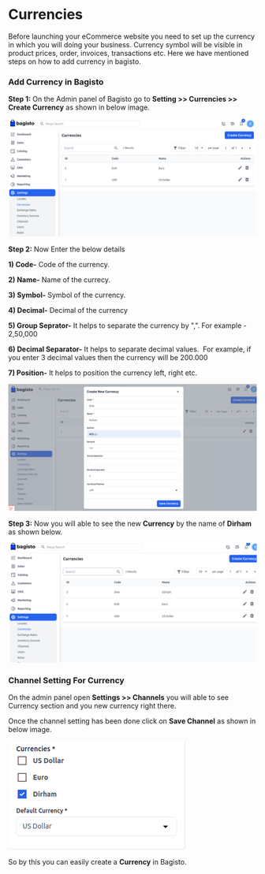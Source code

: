 # Currencies

Before launching your eCommerce website you need to set up the currency in which you will doing your business. Currency symbol will be visible in product prices, order, invoices, transactions etc. Here we have mentioned steps on how to add currency in bagisto.

### Add Currency in Bagisto

**Step 1:** On the Admin panel of Bagisto go to **Setting >> Currencies >> Create Currency** as shown in below image.

![Currency](../../assets/2.2.0/images/settings/createCurrency.png)

**Step 2:** Now Enter the below details 

**1) Code-** Code of the currency.

**2) Name-** Name of the currecy. 

**3) Symbol-** Symbol of the currency.

**4) Decimal-** Decimal of the currency

**5) Group Seprator-** It helps to separate the currency by ",". For example - 2,50,000

**6) Decimal Separator-** It helps to separate decimal values.  For example, if you enter 3 decimal values then the currency will be 200.000

**7) Position-** It helps to position the currency left, right etc. 

![Save Currency](../../assets/2.2.0/images/settings/saveCurrency.png)

**Step 3:** Now you will able to see the new **Currency** by the name of **Dirham** as shown below.

![New Currency](../../assets/2.2.0/images/settings/newCurrency.png)

### Channel Setting For Currency

On the admin panel open **Settings >> Channels** you will able to see Currency section and you new currency right there.

Once the channel setting has been done click on **Save Channel** as shown in below image.

![Currency Channel](../../assets/2.2.0/images/settings/currencyChannel.png)

So by this you can easily create a **Currency** in Bagisto. 